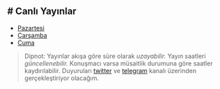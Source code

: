 # Canlı Yayınlar
---

- [Pazartesi](./pazartesi.md)
- [Çarşamba](./carsamba.md)
- [Cuma](./cuma.md)


> Dipnot:
Yayınlar akışa göre süre olarak *uzayabilir.* Yayın saatleri *güncellenebilir.* Konuşmacı varsa müsaitlik durumuna göre saatler kaydırılabilir. Duyuruları [twitter](https://twitter.com/cagataycali) ve [telegram](https://t.me/cagataydev) kanalı üzerinden gerçekleştiriyor olacağım.
